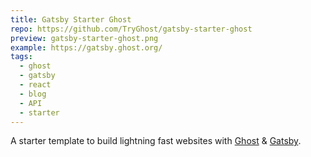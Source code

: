 ```yaml
---
title: Gatsby Starter Ghost
repo: https://github.com/TryGhost/gatsby-starter-ghost
preview: gatsby-starter-ghost.png
example: https://gatsby.ghost.org/
tags:
  - ghost
  - gatsby
  - react
  - blog
  - API
  - starter
---
```


A starter template to build lightning fast websites with [Ghost](https://ghost.org) & [Gatsby](https://gatsbyjs.org).
